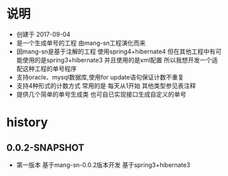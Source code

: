 ﻿# 说明
 * 创建于 2017-09-04
 * 是一个生成单号的工程 由mang-sn工程演化而来
 * 因mang-sn是基于注解的工程 使用spring4+hibernate4 但在其他工程中有可能使用的是spring3+hibernate3 并且使用的是xml配置 所以我想开发一个适配这种工程的单号程序
 * 支持oracle、mysql数据库,使用for update语句保证计数不重复
 * 支持4种形式的计数方式 常用的是 每天从1开始 其他类型参见表注释
 * 提供几个简单的单号生成类 也可自已实现接口生成自定义的单号

# history
## 0.0.2-SNAPSHOT
* 第一版本 基于mang-sn-0.0.2版本开发 基于spring3+hibernate3 
